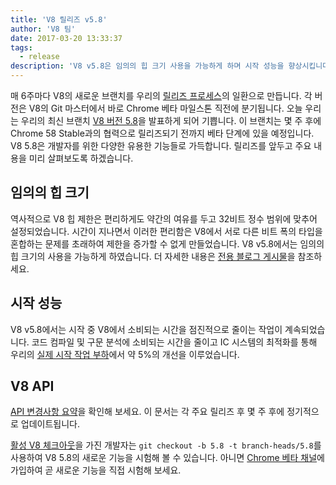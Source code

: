 ```yaml
---
title: 'V8 릴리즈 v5.8'
author: 'V8 팀'
date: 2017-03-20 13:33:37
tags:
  - release
description: 'V8 v5.8은 임의의 힙 크기 사용을 가능하게 하며 시작 성능을 향상시킵니다.'
---
```

매 6주마다 V8의 새로운 브랜치를 우리의 [릴리즈 프로세스](/docs/release-process)의 일환으로 만듭니다. 각 버전은 V8의 Git 마스터에서 바로 Chrome 베타 마일스톤 직전에 분기됩니다. 오늘 우리는 우리의 최신 브랜치 [V8 버전 5.8](https://chromium.googlesource.com/v8/v8.git/+log/branch-heads/5.8)을 발표하게 되어 기쁩니다. 이 브랜치는 몇 주 후에 Chrome 58 Stable과의 협력으로 릴리즈되기 전까지 베타 단계에 있을 예정입니다. V8 5.8은 개발자를 위한 다양한 유용한 기능들로 가득합니다. 릴리즈를 앞두고 주요 내용을 미리 살펴보도록 하겠습니다.

<!--truncate-->
## 임의의 힙 크기

역사적으로 V8 힙 제한은 편리하게도 약간의 여유를 두고 32비트 정수 범위에 맞추어 설정되었습니다. 시간이 지나면서 이러한 편리함은 V8에서 서로 다른 비트 폭의 타입을 혼합하는 문제를 초래하여 제한을 증가할 수 없게 만들었습니다. V8 v5.8에서는 임의의 힙 크기의 사용을 가능하게 하였습니다. 더 자세한 내용은 [전용 블로그 게시물](/blog/heap-size-limit)을 참조하세요.

## 시작 성능

V8 v5.8에서는 시작 중 V8에서 소비되는 시간을 점진적으로 줄이는 작업이 계속되었습니다. 코드 컴파일 및 구문 분석에 소비되는 시간을 줄이고 IC 시스템의 최적화를 통해 우리의 [실제 시작 작업 부하](/blog/real-world-performance)에서 약 5%의 개선을 이루었습니다.

## V8 API

[API 변경사항 요약](https://docs.google.com/document/d/1g8JFi8T_oAE_7uAri7Njtig7fKaPDfotU6huOa1alds/edit)을 확인해 보세요. 이 문서는 각 주요 릴리즈 후 몇 주 후에 정기적으로 업데이트됩니다.

[활성 V8 체크아웃](/docs/source-code#using-git)을 가진 개발자는 `git checkout -b 5.8 -t branch-heads/5.8`를 사용하여 V8 5.8의 새로운 기능을 시험해 볼 수 있습니다. 아니면 [Chrome 베타 채널](https://www.google.com/chrome/browser/beta.html)에 가입하여 곧 새로운 기능을 직접 시험해 보세요.
